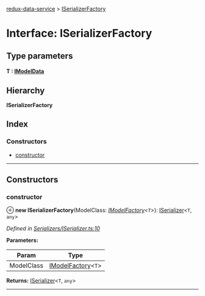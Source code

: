 [redux-data-service](../README.md) > [ISerializerFactory](../interfaces/iserializerfactory.md)

# Interface: ISerializerFactory

## Type parameters
#### T :  [IModelData](imodeldata.md)
## Hierarchy

**ISerializerFactory**

## Index

### Constructors

* [constructor](iserializerfactory.md#constructor)

---

## Constructors

<a id="constructor"></a>

###  constructor

⊕ **new ISerializerFactory**(ModelClass: *[IModelFactory](imodelfactory.md)<`T`>*): [ISerializer](iserializer.md)<`T`, `any`>

*Defined in [Serializers/ISerializer.ts:10](https://github.com/Rediker-Software/redux-data-service/blob/b3239e0/src/Serializers/ISerializer.ts#L10)*

**Parameters:**

| Param | Type |
| ------ | ------ |
| ModelClass | [IModelFactory](imodelfactory.md)<`T`> |

**Returns:** [ISerializer](iserializer.md)<`T`, `any`>

___

